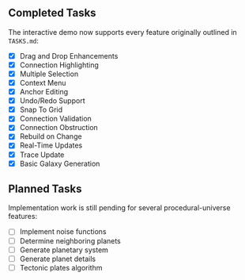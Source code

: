 ## Completed Tasks

The interactive demo now supports every feature originally outlined in `TASKS.md`:

- [x] Drag and Drop Enhancements
- [x] Connection Highlighting
- [x] Multiple Selection
- [x] Context Menu
- [x] Anchor Editing
- [x] Undo/Redo Support
- [x] Snap To Grid
- [x] Connection Validation
- [x] Connection Obstruction
- [x] Rebuild on Change
- [x] Real-Time Updates
- [x] Trace Update
- [x] Basic Galaxy Generation

## Planned Tasks

Implementation work is still pending for several procedural-universe features:

- [ ] Implement noise functions
- [ ] Determine neighboring planets
- [ ] Generate planetary system
- [ ] Generate planet details
- [ ] Tectonic plates algorithm
